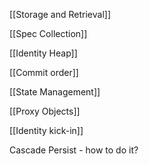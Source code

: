[[Storage and Retrieval]]

[[Spec Collection]]

[[Identity Heap]]

[[Commit order]]

[[State Management]]

[[Proxy Objects]]

[[Identity kick-in]]

Cascade Persist - how to do it?
